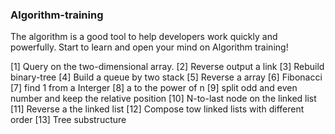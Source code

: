 ### Algorithm-training

The algorithm is a good tool to help developers work quickly and powerfully.
Start to learn and open your mind on Algorithm training!

[1] Query on the two-dimensional array.
[2] Reverse output a link
[3] Rebuild binary-tree
[4] Build a queue by two stack
[5] Reverse a array
[6] Fibonacci
[7] find 1 from a Interger
[8] a to the power of n
[9] split odd and even number and keep the relative position
[10] N-to-last node on the linked list
[11] Reverse a the linked list
[12] Compose tow linked lists with different order
[13] Tree substructure
